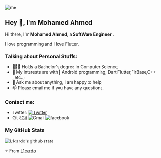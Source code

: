 ![me](https://github.com/L1cardo/L1cardo/raw/master/assets/me.gif)

## Hey 👋, I'm Mohamed Ahmed

Hi there, I'm **Mohamed Ahmed**, a **SoftWare Engineer <Flutter Developer>**.


I love programming and I love Flutter.

### Talking about Personal Stuffs:

- 👨🏽‍💻 Holds a Bachelor's degree in Computer Science; 
- 🤔 My interests are with ِAndroid  programming,  Dart,Flutter,FirBase,C++ , etc..;
- 💬 Ask me about anything, I am happy to help;
- 📫 Please email me if you have any questions.




### Contact me:


- Twitter: [![Twitter]([https://img.shields.io/badge/@AlbertAbdilim-1DA1F2?style=flat-square&logo=twitter&logoColor=white)](https://twitter.com/AlbertAbdilim](https://twitter.com/B_lancO98)) 
- Git :[!Git](https://github.com/mohamedahmed988)
![Gmail](https://myaccount.google.com/?tab=kk&hl=ar)
![facebook]([https://img.shields.io/badge/Xcode-1575F9?style=flat-square&logo=Xcode&logoColor=white](https://www.facebook.com/profile.php?id=100002521017580))
### My GitHub Stats

![L1cardo's github stats](https://github-readme-stats.vercel.app/api?username=L1cardo&show_icons=true)

⭐️ From [L1cardo](https://github.com/L1cardo)
